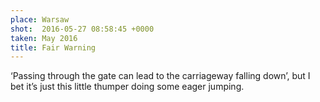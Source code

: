 ```yaml
---
place: Warsaw
shot:  2016-05-27 08:58:45 +0000
taken: May 2016
title: Fair Warning
---
```


‘Passing through the gate can lead to the carriageway falling down’, but I bet it’s just this little thumper doing some eager jumping.
